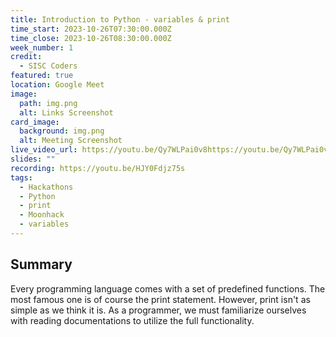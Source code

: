 ```yaml
---
title: Introduction to Python - variables & print
time_start: 2023-10-26T07:30:00.000Z
time_close: 2023-10-26T08:30:00.000Z
week_number: 1
credit:
  - SISC Coders
featured: true
location: Google Meet
image:
  path: img.png
  alt: Links Screenshot
card_image:
  background: img.png
  alt: Meeting Screenshot
live_video_url: https://youtu.be/Qy7WLPai0v8https://youtu.be/Qy7WLPai0v8
slides: ""
recording: https://youtu.be/HJY0Fdjz75s
tags:
  - Hackathons
  - Python
  - print
  - Moonhack
  - variables
---
```

## Summary
Every programming language comes with a set of predefined functions. The most famous one is of course the print statement. However, print isn't as simple as we think it is. As a programmer, we must familiarize ourselves with reading documentations to utilize the full functionality.